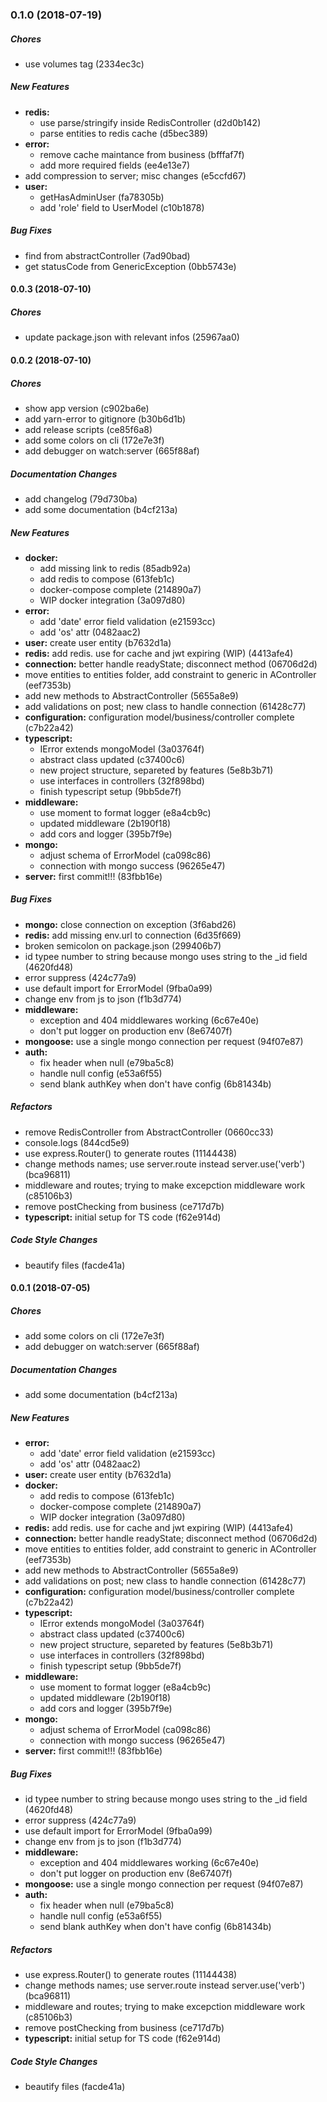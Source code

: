 ### 0.1.0 (2018-07-19)

##### Chores

*  use volumes tag (2334ec3c)

##### New Features

* **redis:**
  *  use parse/stringify inside RedisController (d2d0b142)
  *  parse entities to redis cache (d5bec389)
* **error:**
  *  remove cache maintance from business (bfffaf7f)
  *  add more required fields (ee4e13e7)
*  add compression to server; misc changes (e5ccfd67)
* **user:**
  *  getHasAdminUser (fa78305b)
  *  add 'role' field to UserModel (c10b1878)

##### Bug Fixes

*  find from abstractController (7ad90bad)
*  get statusCode from GenericException (0bb5743e)

#### 0.0.3 (2018-07-10)

##### Chores

*  update package.json with relevant infos (25967aa0)

#### 0.0.2 (2018-07-10)

##### Chores

*  show app version (c902ba6e)
*  add yarn-error to gitignore (b30b6d1b)
*  add release scripts (ce85f6a8)
*  add some colors on cli (172e7e3f)
*  add debugger on watch:server (665f88af)

##### Documentation Changes

*  add changelog (79d730ba)
*  add some documentation (b4cf213a)

##### New Features

* **docker:**
  *  add missing link to redis (85adb92a)
  *  add redis to compose (613feb1c)
  *  docker-compose complete (214890a7)
  *  WIP docker integration (3a097d80)
* **error:**
  *  add 'date' error field validation (e21593cc)
  *  add 'os' attr (0482aac2)
* **user:**  create user entity (b7632d1a)
* **redis:**  add redis. use for cache and jwt expiring (WIP) (4413afe4)
* **connection:**  better handle readyState; disconnect method (06706d2d)
*  move entities to entities folder, add constraint to generic in AController (eef7353b)
*  add new methods to AbstractController (5655a8e9)
*  add validations on post; new class to handle connection (61428c77)
* **configuration:**  configuration model/business/controller complete (c7b22a42)
* **typescript:**
  *  IError extends mongoModel (3a03764f)
  *  abstract class updated (c37400c6)
  *  new project structure, separeted by features (5e8b3b71)
  *  use interfaces in controllers (32f898bd)
  *  finish typescript setup (9bb5de7f)
* **middleware:**
  *  use moment to format logger (e8a4cb9c)
  *  updated middleware (2b190f18)
  *  add cors and logger (395b7f9e)
* **mongo:**
  *  adjust schema of ErrorModel (ca098c86)
  *  connection with mongo success (96265e47)
* **server:**  first commit!!! (83fbb16e)

##### Bug Fixes

* **mongo:**  close connection on exception (3f6abd26)
* **redis:**  add missing env.url to connection (6d35f669)
*  broken semicolon on package.json (299406b7)
*  id typee number to string because mongo uses string to the _id field (4620fd48)
*  error suppress (424c77a9)
*  use default import for ErrorModel (9fba0a99)
*  change env from js to json (f1b3d774)
* **middleware:**
  *  exception and 404 middlewares working (6c67e40e)
  *  don't put logger on production env (8e67407f)
* **mongoose:**  use a single mongo connection per request (94f07e87)
* **auth:**
  *  fix header when null (e79ba5c8)
  *  handle null config (e53a6f55)
  *  send blank authKey when don't have config (6b81434b)

##### Refactors

*  remove RedisController from AbstractController (0660cc33)
*  console.logs (844cd5e9)
*  use express.Router() to generate routes (11144438)
*  change methods names; use server.route instead server.use('verb') (bca96811)
*  middleware and routes; trying to make excepction middleware work (c85106b3)
*  remove postChecking from business (ce717d7b)
* **typescript:**  initial setup for TS code (f62e914d)

##### Code Style Changes

*  beautify files (facde41a)

#### 0.0.1 (2018-07-05)

##### Chores

*  add some colors on cli (172e7e3f)
*  add debugger on watch:server (665f88af)

##### Documentation Changes

*  add some documentation (b4cf213a)

##### New Features

* **error:**
  *  add 'date' error field validation (e21593cc)
  *  add 'os' attr (0482aac2)
* **user:**  create user entity (b7632d1a)
* **docker:**
  *  add redis to compose (613feb1c)
  *  docker-compose complete (214890a7)
  *  WIP docker integration (3a097d80)
* **redis:**  add redis. use for cache and jwt expiring (WIP) (4413afe4)
* **connection:**  better handle readyState; disconnect method (06706d2d)
*  move entities to entities folder, add constraint to generic in AController (eef7353b)
*  add new methods to AbstractController (5655a8e9)
*  add validations on post; new class to handle connection (61428c77)
* **configuration:**  configuration model/business/controller complete (c7b22a42)
* **typescript:**
  *  IError extends mongoModel (3a03764f)
  *  abstract class updated (c37400c6)
  *  new project structure, separeted by features (5e8b3b71)
  *  use interfaces in controllers (32f898bd)
  *  finish typescript setup (9bb5de7f)
* **middleware:**
  *  use moment to format logger (e8a4cb9c)
  *  updated middleware (2b190f18)
  *  add cors and logger (395b7f9e)
* **mongo:**
  *  adjust schema of ErrorModel (ca098c86)
  *  connection with mongo success (96265e47)
* **server:**  first commit!!! (83fbb16e)

##### Bug Fixes

*  id typee number to string because mongo uses string to the _id field (4620fd48)
*  error suppress (424c77a9)
*  use default import for ErrorModel (9fba0a99)
*  change env from js to json (f1b3d774)
* **middleware:**
  *  exception and 404 middlewares working (6c67e40e)
  *  don't put logger on production env (8e67407f)
* **mongoose:**  use a single mongo connection per request (94f07e87)
* **auth:**
  *  fix header when null (e79ba5c8)
  *  handle null config (e53a6f55)
  *  send blank authKey when don't have config (6b81434b)

##### Refactors

*  use express.Router() to generate routes (11144438)
*  change methods names; use server.route instead server.use('verb') (bca96811)
*  middleware and routes; trying to make excepction middleware work (c85106b3)
*  remove postChecking from business (ce717d7b)
* **typescript:**  initial setup for TS code (f62e914d)

##### Code Style Changes

*  beautify files (facde41a)

